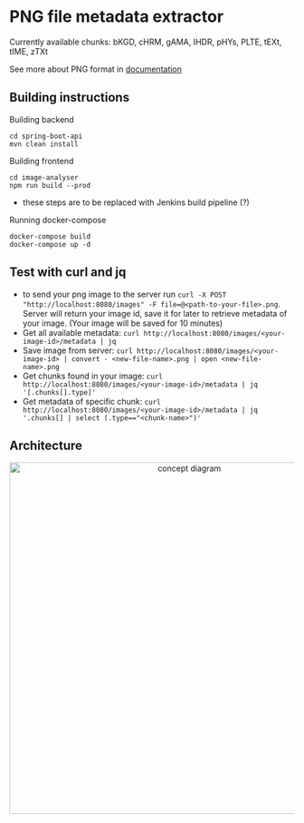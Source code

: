 # PNG file metadata extractor

Currently available chunks: bKGD, cHRM, gAMA, IHDR, pHYs, PLTE, tEXt, tIME, zTXt

See more about PNG format in [documentation](https://www.w3.org/TR/png/)



## Building instructions

Building backend
```
cd spring-boot-api
mvn clean install
```

Building frontend
```
cd image-analyser
npm run build --prod
```
* these steps are to be replaced with Jenkins build pipeline (?)

Running docker-compose
```
docker-compose build
docker-compose up -d
```

## Test with curl and jq
 - to send your png image to the server run `curl -X POST "http://localhost:8080/images" -F file=@<path-to-your-file>.png`. Server will return your image id, save it for later to retrieve metadata of your image. (Your image will be saved for 10 minutes)
 - Get all available metadata: `curl http://localhost:8080/images/<your-image-id>/metadata | jq`
 - Save image from server: `curl http://localhost:8080/images/<your-image-id> | convert - <new-file-name>.png | open <new-file-name>.png`
 - Get chunks found in your image: `curl http://localhost:8080/images/<your-image-id>/metadata | jq '[.chunks[].type]'`
 - Get metadata of specific chunk: `curl http://localhost:8080/images/<your-image-id>/metadata | jq '.chunks[] | select (.type=="<chunk-name>")'`

## Architecture
<p align="center">
  <img src="https://user-images.githubusercontent.com/77827442/230593213-9ecfca96-193d-4e26-a2e0-07cd2c5cb228.png" alt='concept diagram' width="620">
</p>
